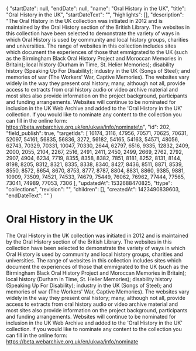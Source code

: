 {
  "startDate": null, 
  "endDate": null, 
  "name": "Oral History in the UK", 
  "title": "Oral History in the UK", 
  "startDateText": "", 
  "highlights": [], 
  "description": "The Oral History in the UK collection was initiated in 2012 and is maintained by the Oral History section of the British Library. The websites in this collection have been selected to demonstrate the variety of ways in which Oral History is used by community and local history groups, charities and universities. The range of websites in this collection includes sites which document the experiences of those that emmigrated to the UK (such as the Birmingham Black Oral History Project and Moroccan Memories in Britain); local history (Durham in Time, St. Helier Memories); disability history (Speaking Up For Disability); industry in the UK (Songs of Steel); and memories of war (The Workers' War, Captive Memories). The websites vary widely in the way they present oral history; many, although not all, provide access to extracts from oral history audio or video archive material and most sites also provide information on the project background, participants and funding arrangements. Websites will continue to be nominated for inclusion in the UK Web Archive and added to the 'Oral History in the UK' collection. if you would like to nominate any content to the collection you can fill in the online form: https://beta.webarchive.org.uk/en/ukwa/info/nominate\n", 
  "id": 202, 
  "field_publish": true, 
  "targetIds": [
    16174, 
    3116, 
    47956, 
    70571, 
    70625, 
    70631, 
    52097, 
    54161, 
    56835, 
    56836, 
    3272, 
    56182, 
    54165, 
    54163, 
    54571, 
    48056, 
    62743, 
    70329, 
    70331, 
    10047, 
    70330, 
    2644, 
    62797, 
    6516, 
    9335, 
    12832, 
    2409, 
    2000, 
    2055, 
    2104, 
    2267, 
    2516, 
    2491, 
    2411, 
    2450, 
    2499, 
    2669, 
    2762, 
    2792, 
    2907, 
    4904, 
    6234, 
    7719, 
    8355, 
    8358, 
    8382, 
    7851, 
    8181, 
    8252, 
    8131, 
    8144, 
    8198, 
    8205, 
    8312, 
    8321, 
    8335, 
    8338, 
    8340, 
    8427, 
    8436, 
    8511, 
    8871, 
    8539, 
    8550, 
    8572, 
    8654, 
    8670, 
    8753, 
    8777, 
    8787, 
    8804, 
    8831, 
    8860, 
    9385, 
    9881, 
    10909, 
    73509, 
    74521, 
    74533, 
    74679, 
    75449, 
    76062, 
    76962, 
    77444, 
    77565, 
    73041, 
    74989, 
    77053, 
    7306
  ], 
  "updatedAt": 1532688470825, 
  "ttype": "collections", 
  "revision": "", 
  "children": [], 
  "createdAt": 1423490839603, 
  "endDateText": ""
}

# Oral History in the UK

The Oral History in the UK collection was initiated in 2012 and is maintained by the Oral History section of the British Library. The websites in this collection have been selected to demonstrate the variety of ways in which Oral History is used by community and local history groups, charities and universities. The range of websites in this collection includes sites which document the experiences of those that emmigrated to the UK (such as the Birmingham Black Oral History Project and Moroccan Memories in Britain); local history (Durham in Time, St. Helier Memories); disability history (Speaking Up For Disability); industry in the UK (Songs of Steel); and memories of war (The Workers' War, Captive Memories). The websites vary widely in the way they present oral history; many, although not all, provide access to extracts from oral history audio or video archive material and most sites also provide information on the project background, participants and funding arrangements. Websites will continue to be nominated for inclusion in the UK Web Archive and added to the 'Oral History in the UK' collection. if you would like to nominate any content to the collection you can fill in the online form: https://beta.webarchive.org.uk/en/ukwa/info/nominate

